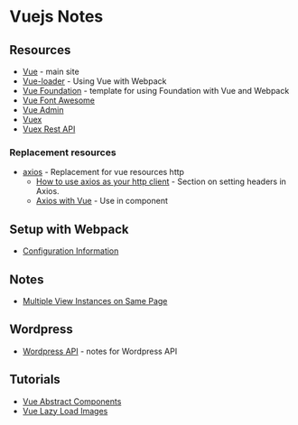 # Vuejs Notes

## Resources
* [Vue](https://vuejs.org/) - main site
* [Vue-loader](https://vue-loader.vuejs.org/en/) - Using Vue with Webpack
* [Vue Foundation](https://github.com/vue-foundation/vue-foundation) - template for using Foundation with Vue and Webpack
* [Vue Font Awesome](https://github.com/Justineo/vue-awesome)
* [Vue Admin](https://github.com/vue-bulma/vue-admin)
* [Vuex](https://github.com/vuejs/vuex)
* [Vuex Rest API](https://github.com/christianmalek/vuex-rest-api)
### Replacement resources
* [axios](https://github.com/mzabriskie/axios) - Replacement for vue resources http
    * [How to use axios as your http client](http://codeheaven.io/how-to-use-axios-as-your-http-client/) - Section on setting headers in Axios.
    * [Axios with Vue](https://alligator.io/vuejs/rest-api-axios/) - Use in component

## Setup with Webpack
* [Configuration Information](configuration.md)

## Notes
* [Multiple View Instances on Same Page](https://codingexplained.com/coding/front-end/vue-js/using-multiple-vue-instances-page)

## Wordpress
* [Wordpress API](../../../php/wordpress/api/vuejs.md) - notes for Wordpress API

## Tutorials
* [Vue Abstract Components](https://alligator.io/vuejs/vue-abstract-components/)
* [Vue Lazy Load Images](https://alligator.io/vuejs/vue-lazy-load-images/)
